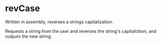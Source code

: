 # revCase
Written in assembly, reverses a strings capitalization.

Requests a string from the user and reverses the string's capitaliztion, and outputs the new string.
